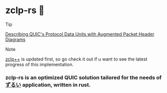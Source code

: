 # zclp-rs 🦀

> [!TIP]
> [Describing QUIC's Protocol Data Units with Augmented Packet Header Diagrams](https://www.ietf.org/archive/id/draft-mcquistin-quic-augmented-diagrams-05.html)

> [!NOTE]
> [zclp++](https://github.com/Akzestia/zclp-plus-plus) is updated first, so go check it out if u want to see the latest progress of this implementation.

### zclp-rs is an optimized QUIC solution tailored for the needs of [ずるい](https://github.com/Akzestia/Zurui) application, written in rust.
